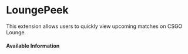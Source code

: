 # LoungePeek
This extension allows users to quickly view upcoming matches on CSGO Lounge.  

#### Available Information

